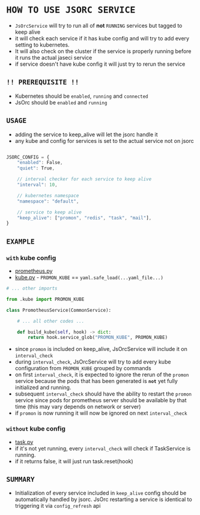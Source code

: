 # **`HOW TO USE JSORC SERVICE`**

- `JsOrcService` will try to run all of **not** `RUNNING` services but tagged to keep alive
- it will check each service if it has kube config and will try to add every setting to kubernetes.
- It will also check on the cluster if the service is properly running before it runs the actual jaseci service
- if service doesn't have kube config it will just try to rerun the service

## **`!! PREREQUISITE !!`**
- Kubernetes should be `enabled`, `running` and `connected`
- JsOrc should be `enabled` and `running`

## `USAGE`
- adding the service to keep_alive will let the jsorc handle it
- any kube and config for services is set to the actual service not on jsorc

```js

JSORC_CONFIG = {
    "enabled": False,
    "quiet": True,

    // interval checker for each service to keep alive
    "interval": 10,

    // kubernetes namespace
    "namespace": "default",

    // service to keep alive
    "keep_alive": ["promon", "redis", "task", "mail"],
}

```

## `EXAMPLE`

### `with` kube config
- [prometheus.py](../prometheus/prometheus.py)
- [kube.py](../prometheus/kube.py)
        - `PROMON_KUBE` == `yaml.safe_load(...yaml_file...)`

```python
# ... other imports

from .kube import PROMON_KUBE

class PromotheusService(CommonService):

    # ... all other codes ...

    def build_kube(self, hook) -> dict:
        return hook.service_glob("PROMON_KUBE", PROMON_KUBE)

```
- since `promon` is included on keep_alive, JsOrcService will include it on `interval_check`
- during `interval_check`, JsOrcService will try to add every kube configuration from `PROMON_KUBE` grouped by commands
- on first `interval_check`, it is expected to ignore the rerun of the `promon` service because the pods that has been generated is **`not`** yet fully initialized and running.
- subsequent `interval_check` should have the ability to restart the `promon` service since pods for prometheus server should be available by that time (this may vary depends on network or server)
- if `promon` is now running it will now be ignored on next `interval_check`

### `without` kube config
- [task.py](../task/task.py)
- if it's not yet running, every `interval_check` will check if TaskService is running.
- if it returns false, it will just run task.reset(hook)


## `SUMMARY`
- Initialization of every service included in `keep_alive` config should be automatically handled by jsorc. JsOrc restarting a service is identical to triggering it via `config_refresh` api